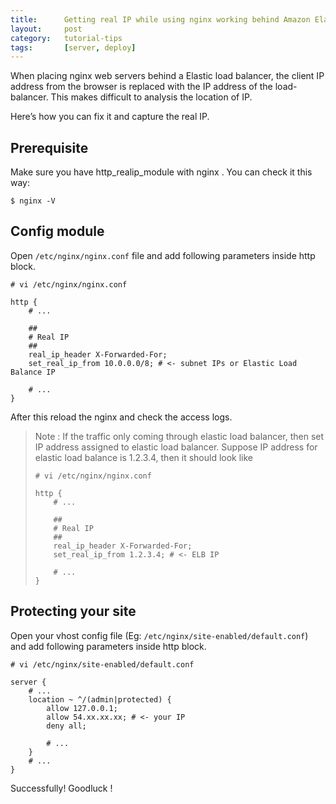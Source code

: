 ```yaml
---
title:      Getting real IP while using nginx working behind Amazon Elastic Load Balancer
layout:     post
category:   tutorial-tips
tags:       [server, deploy]
---
```


When placing nginx web servers behind a Elastic load balancer, 
the client IP address from the browser is replaced with the IP address of the load-balancer. 
This makes difficult to analysis the location of IP.

<!--more-->

Here’s how you can fix it and capture the real IP.

## Prerequisite

Make sure you have http_realip_module with nginx . You can check it this way:

```shell
$ nginx -V
```

## Config module

Open `/etc/nginx/nginx.conf` file and add following parameters inside http block.

```nginx
# vi /etc/nginx/nginx.conf

http {
    # ...

    ##
    # Real IP
    ##
    real_ip_header X-Forwarded-For;
    set_real_ip_from 10.0.0.0/8; # <- subnet IPs or Elastic Load Balance IP

    # ...
}
```

After this reload the nginx and check the access logs.

> Note : If the traffic  only coming through elastic load balancer,
> then set IP address assigned to elastic load balancer.
> Suppose IP address for elastic load balance  is 1.2.3.4, then it should look like
>
> ```nginx
> # vi /etc/nginx/nginx.conf
>
> http {
>     # ...
>
>     ##
>     # Real IP
>     ##
>     real_ip_header X-Forwarded-For;
>     set_real_ip_from 1.2.3.4; # <- ELB IP
>
>     # ...
> }
> ```

## Protecting your site

Open your vhost config file (Eg: `/etc/nginx/site-enabled/default.conf`) and add following parameters inside http block.

```nginx
# vi /etc/nginx/site-enabled/default.conf

server {
    # ...
    location ~ ^/(admin|protected) {
        allow 127.0.0.1;
        allow 54.xx.xx.xx; # <- your IP
        deny all;

        # ...
    }
    # ...
}
```

Successfully! Goodluck !